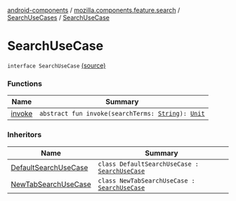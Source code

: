[android-components](../../../index.md) / [mozilla.components.feature.search](../../index.md) / [SearchUseCases](../index.md) / [SearchUseCase](./index.md)

# SearchUseCase

`interface SearchUseCase` [(source)](https://github.com/mozilla-mobile/android-components/blob/master/components/feature/search/src/main/java/mozilla/components/feature/search/SearchUseCases.kt#L27)

### Functions

| Name | Summary |
|---|---|
| [invoke](invoke.md) | `abstract fun invoke(searchTerms: `[`String`](https://kotlinlang.org/api/latest/jvm/stdlib/kotlin/-string/index.html)`): `[`Unit`](https://kotlinlang.org/api/latest/jvm/stdlib/kotlin/-unit/index.html) |

### Inheritors

| Name | Summary |
|---|---|
| [DefaultSearchUseCase](../-default-search-use-case/index.md) | `class DefaultSearchUseCase : `[`SearchUseCase`](./index.md) |
| [NewTabSearchUseCase](../-new-tab-search-use-case/index.md) | `class NewTabSearchUseCase : `[`SearchUseCase`](./index.md) |

